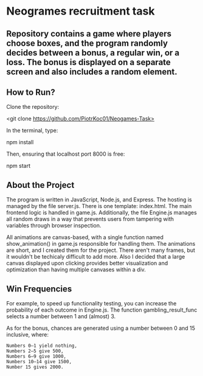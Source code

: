 # Neogrames recruitment task

## Repository contains a game where players choose boxes, and the program randomly decides between a bonus, a regular win, or a loss. The bonus is displayed on a separate screen and also includes a random element.


## How to Run?

Clone the repository:

<git clone https://github.com/PiotrKoc01/Neogames-Task>

In the terminal, type:

npm install

Then, ensuring that localhost port 8000 is free:

npm start



## About the Project

The program is written in JavaScript, Node.js, and Express. The hosting is managed by the file server.js. There is one template: index.html. 
The main frontend logic is handled in game.js. Additionally, the file Engine.js manages all random draws in a way that prevents users from tampering with variables through browser inspection.

All animations are canvas-based, with a single function named show_animation() in game.js responsible for handling them.
The animations are short, and I created them for the project. There aren't many frames, but it wouldn't be techicaly difficult to add more.
Also I decided that a large canvas displayed upon clicking provides better visualization and optimization than having multiple canvases within a div.


## Win Frequencies

For example, to speed up functionality testing, you can increase the probability of each outcome in Engine.js. The function gambling_result_func selects a number between 1 and (almost) 3.

As for the bonus, chances are generated using a number between 0 and 15 inclusive, where:

    Numbers 0–1 yield nothing,
    Numbers 2–5 give 500,
    Numbers 6–9 give 1000,
    Numbers 10–14 give 1500,
    Number 15 gives 2000.


